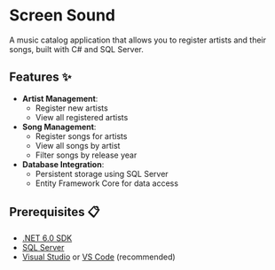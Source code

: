 # Screen Sound 

A music catalog application that allows you to register artists and their songs, built with C# and SQL Server.


## Features ✨

- **Artist Management**:
  - Register new artists
  - View all registered artists
- **Song Management**:
  - Register songs for artists
  - View all songs by artist
  - Filter songs by release year
- **Database Integration**:
  - Persistent storage using SQL Server
  - Entity Framework Core for data access

## Prerequisites 📋

- [.NET 6.0 SDK](https://dotnet.microsoft.com/download)
- [SQL Server](https://www.microsoft.com/en-us/sql-server/sql-server-downloads)
- [Visual Studio](https://visualstudio.microsoft.com/) or [VS Code](https://code.visualstudio.com/) (recommended)
